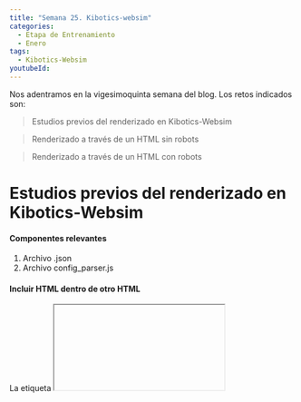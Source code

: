 ```yaml
---
title: "Semana 25. Kibotics-websim"
categories:
  - Etapa de Entrenamiento
  - Enero
tags:
  - Kibotics-Websim
youtubeId: 
---
```


Nos adentramos en la vigesimoquinta semana del blog. Los retos indicados son:


> Estudios previos del renderizado en Kibotics-Websim

> Renderizado a través de un HTML sin robots

> Renderizado a través de un HTML con robots 

# Estudios previos del renderizado en Kibotics-Websim

#### Componentes relevantes

1. Archivo .json
2. Archivo config_parser.js

#### Incluir HTML dentro de otro HTML

La etiqueta **<iframe>** permite introducir un HTML en el interior de otro HTML. 

#### Incluir HTML estándar en Websim



